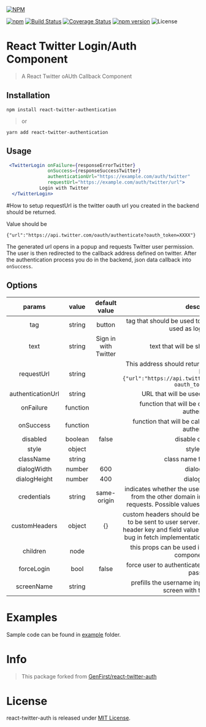 [![NPM](https://nodei.co/npm/react-twitter-authentication.png?downloads=true&downloadRank=true&stars=true)](https://nodei.co/npm/react-twitter-authentication/)

[![npm](https://img.shields.io/npm/dt/react-twitter-authentication.svg)](https://img.shields.io/npm/dt/react-twitter-authentication.svg)
[![Build Status](https://travis-ci.org/berkneis/react-twitter-login.svg?branch=master)](https://travis-ci.org/berkneis/react-twitter-login)
[![Coverage Status](https://coveralls.io/repos/github/berkneis/react-twitter-login/badge.svg?branch=master)](https://coveralls.io/github/berkneis/react-twitter-login?branch=master)
[![npm version](https://badge.fury.io/js/react-twitter-authentication.svg)](https://badge.fury.io/js/react-twitter-authentication)
![License](https://img.shields.io/badge/license-MIT-blue.svg)

# React Twitter Login/Auth Component

> A React Twitter oAUth Callback Component

## Installation

`npm install react-twitter-authentication`
> or
>
`yarn add react-twitter-authentication`

## Usage

```jsx harmony
 <TwitterLogin onFailure={responseErrorTwitter}
               onSuccess={responseSuccessTwitter}
               authenticationUrl="https://example.com/auth/twitter"
               requestUrl="https://example.com/auth/twitter/url">
            Login with Twitter
  </TwitterLogin>
```

#How to setup
requestUrl is the twitter oauth url you created in the backend should be returned.

Value should be

```{"url":"https://api.twitter.com/oauth/authenticate?oauth_token=XXXX"}```
 
The generated url opens in a popup and requests Twitter user permission. The user is then redirected to the callback address defined on twitter.
After the authentication process you do in the backend, json data callback into ```onSuccess```.


## Options

|     params        |  value   |    default value     |                                                                                                         description                                                                                                         |
| :---------------: | :------: | :------------------: | :-------------------------------------------------------------------------------------------------------------------------------------------------------------------------------------------------------------------------: |
|       tag         |  string  |        button        |                                                                        tag that should be used to create element that will be used as loging element                                                                        |
|      text         |  string  | Sign in with Twitter |                                                                                            text that will be shown in component                                                                                             |
|    requestUrl     |  string  |                      |  This address should return a json value. Value should be ```{"url":"https://api.twitter.com/oauth/authenticate?oauth_token=XXXX"}```                                                                                   |
| authenticationUrl |  string  |                      |                                                                                         URL that will be used to get authentication                                                                                          |
|     onFailure     | function |                      |                                                                                function that will be called if user cannot be authenticated                                                                                 |
|     onSuccess     | function |                      |                                                                             function that will be called if user is successfully authenticated                                                                              |
|    disabled       | boolean  |        false         |                                                                                                      disable component                                                                                                      |
|      style        |  object  |                      |                                                                                                        style object                                                                                                         |
|    className      |  string  |                      |                                                                                                  class name for component                                                                                                   |
|   dialogWidth     |  number  |         600          |                                                                                                        dialog width                                                                                                         |
|  dialogHeight     |  number  |         400          |                                                                                                        dialog height                                                                                                        |
|   credentials     |  string  |     same-origin      |                             indicates whether the user agent should send cookies from the other domain in the case of cross-origin requests. Possible values: `omit`, `same-origin`, `include`                              |
|  customHeaders    |  object  |          {}          | custom headers should be object with fields that needs to be sent to user server. Field name will be used as header key and field value as header value. Because of bug in fetch implementation all keys will be lowercase. |
|    children       |   node   |                      |                                                                            this props can be used in order to override default component content                                                                            |
|   forceLogin      |   bool   |        false         |                                                                                force user to authenticate with Twitter username and password                                                                                |
|   screenName      |  string  |                      |                                                                       prefills the username input box of the OAuth login screen with the given value                                                                        |

# Examples

Sample code can be found in [example](https://github.com/berkneis/react-twitter-login/tree/master/example) folder.


# Info

> This package forked from [GenFirst/react-twitter-auth](https://github.com/GenFirst/react-twitter-auth)

# License

react-twitter-auth is released under [MIT License](https://opensource.org/licenses/MIT).
